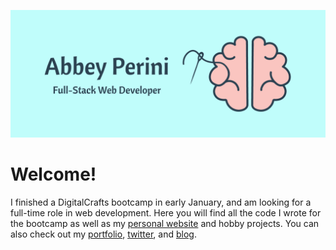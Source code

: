 ![Logo Banner](logobanner.png)

# Welcome!

I finished a DigitalCrafts bootcamp in early January, and am looking for a full-time role in web development.
Here you will find all the code I wrote for the bootcamp as well as my [personal website](https://abbeyperini.github.io/) and hobby projects.
You can also check out my [portfolio](https://abbeyperini.github.io/portfolio.html), [twitter](https://twitter.com/AbbeyPerini), and [blog](https://medium.com/@abbeyperini).
